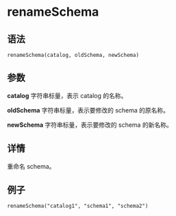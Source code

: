 # renameSchema

## 语法

`renameSchema(catalog, oldSchema, newSchema)`

## 参数

**catalog** 字符串标量，表示 catalog 的名称。

**oldSchema** 字符串标量，表示要修改的 schema 的原名称。

**newSchema** 字符串标量，表示要修改的 schema 的新名称。

## 详情

重命名 schema。

## 例子

```
renameSchema("catalog1", "schema1", "schema2")
```

